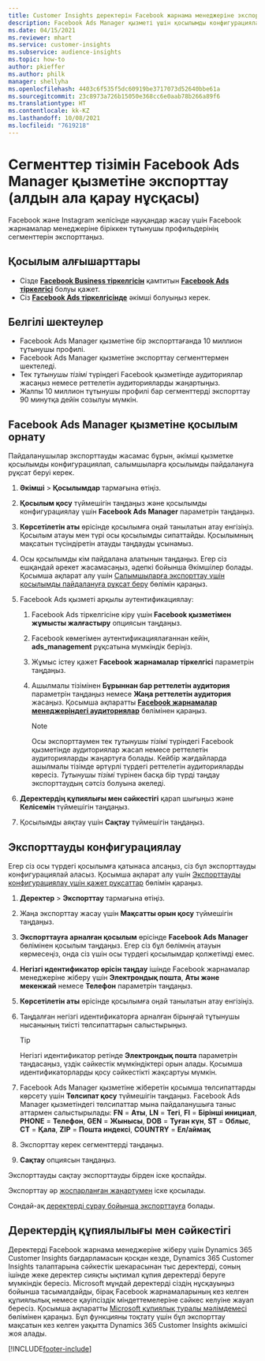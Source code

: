 ```yaml
---
title: Customer Insights деректерін Facebook жарнама менеджеріне экспорттау
description: Facebook Ads Manager қызметі үшін қосылымды конфигурациялау және экспорттау жолы туралы ақпарат.
ms.date: 04/15/2021
ms.reviewer: mhart
ms.service: customer-insights
ms.subservice: audience-insights
ms.topic: how-to
author: pkieffer
ms.author: philk
manager: shellyha
ms.openlocfilehash: 4403c6f535f5dc60919be3717073d52640bbe61a
ms.sourcegitcommit: 23c8973a726b15050e368cc6e0aab78b266a89f6
ms.translationtype: HT
ms.contentlocale: kk-KZ
ms.lasthandoff: 10/08/2021
ms.locfileid: "7619218"
---
```

# <a name="export-segments-list-to-facebook-ads-manager-preview"></a>Сегменттер тізімін Facebook Ads Manager қызметіне экспорттау (алдын ала қарау нұсқасы)

Facebook және Instagram желісінде науқандар жасау үшін Facebook жарнамалар менеджеріне біріккен тұтынушы профильдерінің сегменттерін экспорттаңыз.

## <a name="prerequisites-for-connection"></a>Қосылым алғышарттары

- Сізде [**Facebook Business тіркелгісін**](https://business.facebook.com/) қамтитын [**Facebook Ads тіркелгісі**](https://www.facebook.com/business/learn/lessons/step-by-step-ads-manager-account) болуы қажет.
- Сіз [**Facebook Ads тіркелгісінде**](https://www.facebook.com/business/learn/lessons/step-by-step-ads-manager-account) әкімші болуыңыз керек.

## <a name="known-limitations"></a>Белгілі шектеулер

- Facebook Ads Manager қызметіне бір экспорттағанда 10 миллион тұтынушы профилі.
- Facebook Ads Manager қызметіне экспорттау сегменттермен шектеледі.
- Тек *тұтынушы тізімі* түріндегі Facebook қызметінде аудиториялар жасаңыз немесе реттелетін аудиторияларды жаңартыңыз.
- Жалпы 10 миллион тұтынушы профилі бар сегменттерді экспорттау 90 минутқа дейін созылуы мүмкін.

## <a name="set-up-connection-to-facebook-ads-manager"></a>Facebook Ads Manager қызметіне қосылым орнату

Пайдаланушылар экспорттауды жасамас бұрын, әкімші қызметке қосылымды конфигурациялап, салымшыларға қосылымды пайдалануға рұқсат беруі керек.

1. **Әкімші** > **Қосылымдар** тармағына өтіңіз.

1. **Қосылым қосу** түймешігін таңдаңыз және қосылымды конфигурациялау үшін **Facebook Ads Manager** параметрін таңдаңыз.

1. **Көрсетілетін аты** өрісінде қосылымға оңай танылатын атау енгізіңіз. Қосылым атауы мен түрі осы қосылымды сипаттайды. Қосылымның мақсатын түсіндіретін атауды таңдауды ұсынамыз.

1. Осы қосылымды кім пайдалана алатынын таңдаңыз. Егер сіз ешқандай әрекет жасамасаңыз, әдепкі бойынша Әкімшілер болады. Қосымша ақпарат алу үшін [Салымшыларға экспорттау үшін қосылымды пайдалануға рұқсат беру](connections.md#allow-contributors-to-use-a-connection-for-exports) бөлімін қараңыз.

1. Facebook Ads қызметі арқылы аутентификациялау: 

   1. Facebook Ads тіркелгісіне кіру үшін **Facebook қызметімен жұмысты жалғастыру** опциясын таңдаңыз.

   1. Facebook көмегімен аутентификациялағаннан кейін, **ads_management** рұқсатына мүмкіндік беріңіз.

   1. Жұмыс істеу қажет **Facebook жарнамалар тіркелгісі** параметрін таңдаңыз.

   1. Ашылмалы тізімінен **Бұрыннан бар реттелетін аудитория** параметрін таңдаңыз немесе **Жаңа реттелетін аудитория** жасаңыз. Қосымша ақпаратты [**Facebook жарнамалар менеджеріндегі аудиториялар**](https://www.facebook.com/business/help/744354708981227?id=2469097953376494) бөлімінен қараңыз.
      > [!NOTE]
      > Осы экспорттаумен тек *тұтынушы тізімі* түріндегі Facebook қызметінде аудиториялар жасап немесе реттелетін аудиторияларды жаңартуға болады. Кейбір жағдайларда ашылмалы тізімде әртүрлі түрдегі реттелетін аудиторияларды көресіз. *Тұтынушы тізімі* түрінен басқа бір түрді таңдау экспорттаудың сәтсіз болуына әкеледі. 

1. **Деректердің құпиялығы мен сәйкестігі** қарап шығыңыз және **Келісемін** түймешігін таңдаңыз.

1. Қосылымды аяқтау үшін **Сақтау** түймешігін таңдаңыз.

## <a name="configure-an-export"></a>Экспорттауды конфигурациялау

Егер сіз осы түрдегі қосылымға қатынаса алсаңыз, сіз бұл экспорттауды конфигурациялай аласыз. Қосымша ақпарат алу үшін [Экспорттауды конфигурациялау үшін қажет рұқсаттар](export-destinations.md#set-up-a-new-export) бөлімін қараңыз.

1. **Деректер** > **Экспорттау** тармағына өтіңіз.

1. Жаңа экспорттау жасау үшін **Мақсатты орын қосу** түймешігін таңдаңыз. 

1. **Экспорттауға арналған қосылым** өрісінде **Facebook Ads Manager** бөлімінен қосылым таңдаңыз. Егер сіз бұл бөлімнің атауын көрмесеңіз, онда сіз үшін осы түрдегі қосылымдар қолжетімді емес.

1. **Негізгі идентификатор өрісін таңдау** ішінде Facebook жарнамалар менеджеріне жіберу үшін **Электрондық пошта**, **Аты және мекенжай** немесе **Телефон** параметрін таңдаңыз. 

1. **Көрсетілетін аты** өрісінде қосылымға оңай танылатын атау енгізіңіз.

1. Таңдалған негізгі идентификаторға арналған бірыңғай тұтынушы нысанының тиісті төлсипаттарын салыстырыңыз.
   > [!TIP]
   > Негізгі идентификатор ретінде **Электрондық пошта** параметрін таңдасаңыз, үздік сәйкестік мүмкіндіктері орын алады. Қосымша идентификаторларды қосу сәйкестікті жақсартуы мүмкін.

1. Facebook Ads Manager қызметіне жіберетін қосымша төлсипаттарды көрсету үшін **Төлсипат қосу** түймешігін таңдаңыз. Facebook Ads Manager қызметіндегі төлсипаттар мына пайдаланушыға таныс аттармен салыстырылады: **FN** = **Аты**, **LN** = **Тегі**, **FI** = **Бірінші инициал**, **PHONE** = **Телефон**, **GEN** = **Жынысы**, **DOB** = **Туған күн**, **ST** = **Облыс**, **CT** = **Қала**, **ZIP** = **Пошта индексі**, **COUNTRY** = **Ел/аймақ**

1. Экспорттау керек сегменттерді таңдаңыз.

1. **Сақтау** опциясын таңдаңыз.

Экспорттауды сақтау экспорттауды бірден іске қоспайды.

Экспорттау әр [жоспарланған жаңартумен](system.md#schedule-tab) іске қосылады. 

Сондай-ақ [деректерді сұрау бойынша экспорттауға](export-destinations.md#run-exports-on-demand) болады. 

## <a name="data-privacy-and-compliance"></a>Деректердің құпиялылығы мен сәйкестігі

Деректерді Facebook жарнама менеджеріне жіберу үшін Dynamics 365 Customer Insights бағдарламасын қосқан кезде, Dynamics 365 Customer Insights талаптарына сәйкестік шекарасынан тыс деректерді, соның ішінде жеке деректер сияқты ықтимал құпия деректерді беруге мүмкіндік бересіз. Microsoft мұндай деректерді сіздің нұсқауыңыз бойынша тасымалдайды, бірақ Facebook жарнамаларының кез келген құпиялылық немесе қауіпсіздік міндеттемелеріне сәйкес келуіне жауап бересіз. Қосымша ақпаратты [Microsoft құпиялық туралы мәлімдемесі](https://go.microsoft.com/fwlink/?linkid=396732) бөлімінен қараңыз.
Бұл функцияны тоқтату үшін бұл экспорттау мақсатын кез келген уақытта Dynamics 365 Customer Insights әкімшісі жоя алады.


[!INCLUDE[footer-include](../includes/footer-banner.md)]
